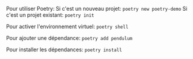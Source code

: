 Pour utiliser Poetry:
Si c'est un nouveau projet:
```poetry new poetry-demo```
Si c'est un projet existant:
```poetry init```

Pour activer l'environnement virtuel:
```poetry shell```

Pour ajouter une dépendance:
```poetry add pendulum```

Pour installer les dépendances:
```poetry install```